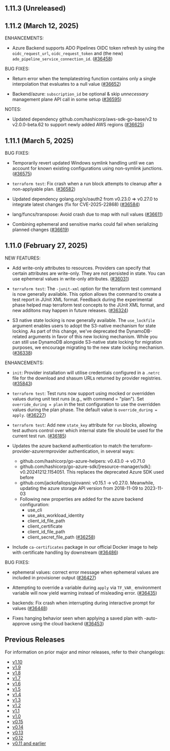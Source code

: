 ## 1.11.3 (Unreleased)

## 1.11.2 (March 12, 2025)


ENHANCEMENTS:

* Azure Backend supports ADO Pipelines OIDC token refresh by using the `oidc_request_url`, `oidc_request_token` and (the new) `ado_pipeline_service_connection_id`. ([#36458](https://github.com/hashicorp/terraform/issues/36458))


BUG FIXES:

* Return error when the templatestring function contains only a single interpolation that evaluates to a null value ([#36652](https://github.com/hashicorp/terraform/issues/36652))

* Backend/azure: `subscription_id` be optional & skip *unnecessary* management plane API call in some setup ([#36595](https://github.com/hashicorp/terraform/issues/36595))


NOTES:

* Updated dependency github.com/hashicorp/aws-sdk-go-base/v2 to v2.0.0-beta.62 to support newly added AWS regions ([#36625](https://github.com/hashicorp/terraform/issues/36625))


## 1.11.1 (March 5, 2025)


BUG FIXES:

* Temporarily revert updated Windows symlink handling until we can account for known existing configurations using non-symlink junctions. ([#36575](https://github.com/hashicorp/terraform/issues/36575))

* `terraform test`: Fix crash when a run block attempts to cleanup after a non-applyable plan. ([#36582](https://github.com/hashicorp/terraform/issues/36582))

* Updated dependency golang.org/x/oauth2 from v0.23.0 => v0.27.0 to integrate latest changes (fix for CVE-2025-22868) ([#36584](https://github.com/hashicorp/terraform/issues/36584))

* lang/funcs/transpose: Avoid crash due to map with null values ([#36611](https://github.com/hashicorp/terraform/issues/36611))

* Combining ephemeral and sensitive marks could fail when serializing planned changes ([#36619](https://github.com/hashicorp/terraform/issues/36619))


## 1.11.0 (February 27, 2025)


NEW FEATURES:

* Add write-only attributes to resources. Providers can specify that certain attributes are write-only. They are not persisted in state. You can use ephemeral values in write-only attributes. ([#36031](https://github.com/hashicorp/terraform/issues/36031))

* `terraform test`: The `-junit-xml` option for the terraform test command is now generally available. This option allows the command to create a test report in JUnit XML format. Feedback during the experimental phase helped map terraform test concepts to the JUnit XML format, and new additons may happen in future releases. ([#36324](https://github.com/hashicorp/terraform/issues/36324))

* S3 native state locking is now generally available. The `use_lockfile` argument enables users to adopt the S3-native mechanism for state locking. As part of this change, we've deprecated the DynamoDB-related arguments in favor of this new locking mechanism. While you can still use DynamoDB alongside S3-native state locking for migration purposes, we encourage migrating to the new state locking mechanism. ([#36338](https://github.com/hashicorp/terraform/issues/36338))


ENHANCEMENTS:

* `init`: Provider installation will utilise credentials configured in a `.netrc` file for the download and shasum URLs returned by provider registries. ([#35843](https://github.com/hashicorp/terraform/issues/35843))

* `terraform test`: Test runs now support using mocked or overridden values during unit test runs (e.g., with command = "plan"). Set `override_during = plan` in the test configuration to use the overridden values during the plan phase. The default value is `override_during = apply`. ([#36227](https://github.com/hashicorp/terraform/issues/36227))

* `terraform test`: Add new `state_key` attribute for `run` blocks, allowing test authors control over which internal state file should be used for the current test run. ([#36185](https://github.com/hashicorp/terraform/issues/36185))

* Updates the azure backend authentication to match the terraform-provider-azurermprovider authentication, in several ways:
    - github.com/hashicorp/go-azure-helpers: v0.43.0 -> v0.71.0
    - github.com/hashicorp/go-azure-sdk/[resource-manager/sdk]: v0.20241212.1154051. This replaces the deprecated Azure SDK used before
    - github.com/jackofallops/giovanni: v0.15.1 -> v0.27.0. Meanwhile, updating the azure storage API version from 2018-11-09 to 2023-11-03
    - Following new properties are added for the azure backend configuration:
        - use_cli
        - use_aks_workload_identity
        - client_id_file_path
        - client_certificate
        - client_id_file_path
        - client_secret_file_path
 ([#36258](https://github.com/hashicorp/terraform/issues/36258))

* Include `ca-certificates` package in our official Docker image to help with certificate handling by downstream ([#36486](https://github.com/hashicorp/terraform/issues/36486))


BUG FIXES:

* ephemeral values: correct error message when ephemeral values are included in provisioner output ([#36427](https://github.com/hashicorp/terraform/issues/36427))

* Attempting to override a variable during `apply` via `TF_VAR_` environment variable will now yield warning instead of misleading error. ([#36435](https://github.com/hashicorp/terraform/issues/36435))

* backends: Fix crash when interrupting during interactive prompt for values ([#36448](https://github.com/hashicorp/terraform/issues/36448))

* Fixes hanging behavior seen when applying a saved plan with -auto-approve using the cloud backend ([#36453](https://github.com/hashicorp/terraform/issues/36453))
## Previous Releases

For information on prior major and minor releases, refer to their changelogs:

- [v1.10](https://github.com/hashicorp/terraform/blob/v1.10/CHANGELOG.md)
- [v1.9](https://github.com/hashicorp/terraform/blob/v1.9/CHANGELOG.md)
- [v1.8](https://github.com/hashicorp/terraform/blob/v1.8/CHANGELOG.md)
- [v1.7](https://github.com/hashicorp/terraform/blob/v1.7/CHANGELOG.md)
- [v1.6](https://github.com/hashicorp/terraform/blob/v1.6/CHANGELOG.md)
- [v1.5](https://github.com/hashicorp/terraform/blob/v1.5/CHANGELOG.md)
- [v1.4](https://github.com/hashicorp/terraform/blob/v1.4/CHANGELOG.md)
- [v1.3](https://github.com/hashicorp/terraform/blob/v1.3/CHANGELOG.md)
- [v1.2](https://github.com/hashicorp/terraform/blob/v1.2/CHANGELOG.md)
- [v1.1](https://github.com/hashicorp/terraform/blob/v1.1/CHANGELOG.md)
- [v1.0](https://github.com/hashicorp/terraform/blob/v1.0/CHANGELOG.md)
- [v0.15](https://github.com/hashicorp/terraform/blob/v0.15/CHANGELOG.md)
- [v0.14](https://github.com/hashicorp/terraform/blob/v0.14/CHANGELOG.md)
- [v0.13](https://github.com/hashicorp/terraform/blob/v0.13/CHANGELOG.md)
- [v0.12](https://github.com/hashicorp/terraform/blob/v0.12/CHANGELOG.md)
- [v0.11 and earlier](https://github.com/hashicorp/terraform/blob/v0.11/CHANGELOG.md)

